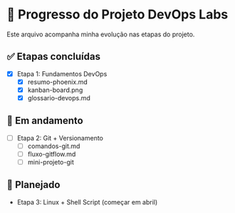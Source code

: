 # 🧠 Progresso do Projeto DevOps Labs

Este arquivo acompanha minha evolução nas etapas do projeto.

## ✅ Etapas concluídas

- [x] Etapa 1: Fundamentos DevOps
  - [x] resumo-phoenix.md
  - [x] kanban-board.png
  - [x] glossario-devops.md

## 🚧 Em andamento

- [ ] Etapa 2: Git + Versionamento
  - [ ] comandos-git.md
  - [ ] fluxo-gitflow.md
  - [ ] mini-projeto-git

## 📅 Planejado

- Etapa 3: Linux + Shell Script (começar em abril)
